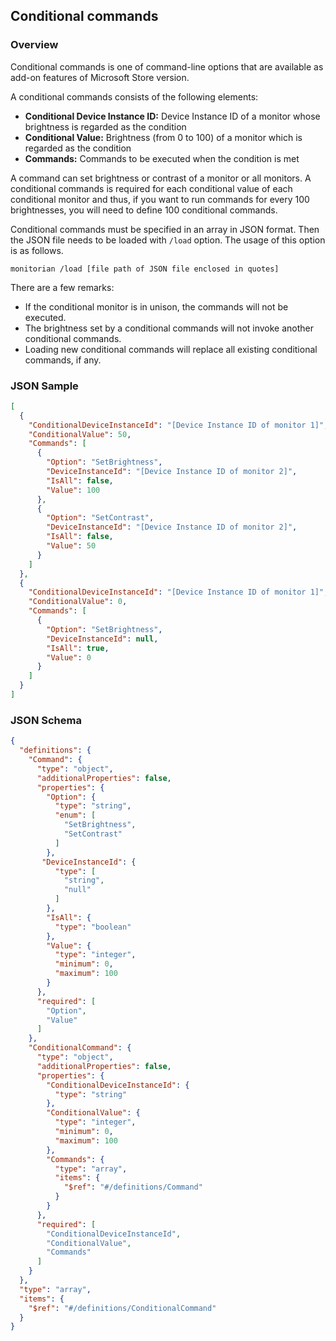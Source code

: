 ## Conditional commands

### Overview

Conditional commands is one of command-line options that are available as add-on features of Microsoft Store version.

A conditional commands consists of the following elements:

 - __Conditional Device Instance ID:__ Device Instance ID of a monitor whose brightness is regarded as the condition
 - __Conditional Value:__ Brightness (from 0 to 100) of a monitor which is regarded as the condition
 - __Commands:__ Commands to be executed when the condition is met

A command can set brightness or contrast of a monitor or all monitors. A conditional commands is required for each conditional value of each conditional monitor and thus, if you want to run commands for every 100 brightnesses, you will need to define 100 conditional commands.

Conditional commands must be specified in an array in JSON format. Then the JSON file needs to be loaded with `/load` option. The usage of this option is as follows.

```
monitorian /load [file path of JSON file enclosed in quotes]
```

There are a few remarks:

 - If the conditional monitor is in unison, the commands will not be executed.
 - The brightness set by a conditional commands will not invoke another conditional commands.
 - Loading new conditional commands will replace all existing conditional commands, if any.

### JSON Sample

``` json
[
  {
    "ConditionalDeviceInstanceId": "[Device Instance ID of monitor 1]",
    "ConditionalValue": 50,
    "Commands": [
      {
        "Option": "SetBrightness",
        "DeviceInstanceId": "[Device Instance ID of monitor 2]",
        "IsAll": false,
        "Value": 100
      },
      {
        "Option": "SetContrast",
        "DeviceInstanceId": "[Device Instance ID of monitor 2]",
        "IsAll": false,
        "Value": 50
      }
    ]
  },
  {
    "ConditionalDeviceInstanceId": "[Device Instance ID of monitor 1]",
    "ConditionalValue": 0,
    "Commands": [
      {
        "Option": "SetBrightness",
        "DeviceInstanceId": null,
        "IsAll": true,
        "Value": 0
      }
    ]
  }
]
```

### JSON Schema

``` json
{
  "definitions": {
    "Command": {
      "type": "object",
      "additionalProperties": false,
      "properties": {
        "Option": {
          "type": "string",
          "enum": [
            "SetBrightness",
            "SetContrast"
          ]
        },
       "DeviceInstanceId": {
          "type": [
            "string",
            "null"
          ]
        },
        "IsAll": {
          "type": "boolean"
        },
        "Value": {
          "type": "integer",
          "minimum": 0,
          "maximum": 100
        }
      },
      "required": [
        "Option",
        "Value"
      ]
    },
    "ConditionalCommand": {
      "type": "object",
      "additionalProperties": false,
      "properties": {
        "ConditionalDeviceInstanceId": {
          "type": "string"
        },
        "ConditionalValue": {
          "type": "integer",
          "minimum": 0,
          "maximum": 100
        },
        "Commands": {
          "type": "array",
          "items": {
            "$ref": "#/definitions/Command"
          }
        }
      },
      "required": [
        "ConditionalDeviceInstanceId",
        "ConditionalValue",
        "Commands"
      ]
    }
  },
  "type": "array",
  "items": {
    "$ref": "#/definitions/ConditionalCommand"
  }
}
```
